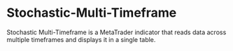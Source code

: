 # Stochastic-Multi-Timeframe
Stochastic Multi-Timeframe is a MetaTrader indicator that reads data across multiple timeframes and displays it in a single table.
